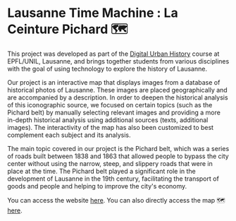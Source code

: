 # Lausanne Time Machine : La Ceinture Pichard 🗺

This project was developed as part of the [Digital Urban History](https://www.epfl.ch/schools/cdh/fr/enseignement/cours-unil-epfl-2020-2021/histoire-urbaine-a-lere-du-numerique-lausanne-time-machine/) course at EPFL/UNIL, Lausanne, and brings together students from various disciplines with the goal of using technology to explore the history of Lausanne.

Our project is an interactive map that displays images from a database of historical photos of Lausanne. These images are placed geographically and are accompanied by a description. In order to deepen the historical analysis of this iconographic source, we focused on certain topics (such as the Pichard belt) by manually selecting relevant images and providing a more in-depth historical analysis using additional sources (texts, additional images). The interactivity of the map has also been customized to best complement each subject and its analysis.

The main topic covered in our project is the Pichard belt, which was a series of roads built between 1838 and 1863 that allowed people to bypass the city center without using the narrow, steep, and slippery roads that were in place at the time. The Pichard belt played a significant role in the development of Lausanne in the 19th century, facilitating the transport of goods and people and helping to improve the city's economy.

You can access the website [here](https://tgieruc.github.io/icono_LTM_2021/). 
You can also directly access the map 🗺️ [here](https://tgieruc.github.io/icono_LTM_2021/#map).

